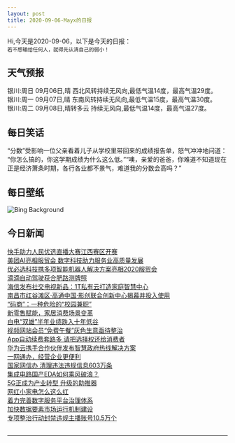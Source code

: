 ```yaml
---
layout: post
title: 2020-09-06-Mayx的日报
---
```


Hi,今天是2020-09-06，以下是今天的日报：<br><small>
若不想输给任何人，就得先认清自己的弱小！</small><!--more-->
## 天气预报
银川:周日 09月06日,晴 西北风转持续无风向,最低气温14度，最高气温29度。<br>银川:周一 09月07日,晴 东南风转持续无风向,最低气温15度，最高气温30度。<br>银川:周二 09月08日,晴转多云 持续无风向,最低气温14度，最高气温27度。
## 每日笑话
“分数”受影响一位父亲看着儿子从学校里带回来的成绩报告单，怒气冲冲地问道： “你怎么搞的，你这学期成绩为什么这么低。”“噢，亲爱的爸爸，你难道不知道现在正是经济萧条时期，各行各业都不景气，难道我的分数会高吗？”
## 每日壁纸
![Bing Background](https://cn.bing.com/th?id=OHR.BeaverDam_EN-US4184266799_1920x1080.jpg&rf=LaDigue_1920x1080.jpg&pid=hp "Beaver dam in the Sawtooth National Forest, Idaho (© Charles Knowles/Alamy)")
## 今日新闻

[快手助力人民优选直播大赛江西赛区开赛](http://it.people.com.cn/n1/2020/0905/c1009-31850618.html)   
[美团AI亮相服贸会 数字科技助力服务业高质量发展](http://it.people.com.cn/n1/2020/0905/c1009-31850616.html)   
[优必选科技携多项智能机器人解决方案亮相2020服贸会](http://it.people.com.cn/n1/2020/0904/c1009-31850070.html)   
[滴滴自动驾驶获合肥路测牌照](http://it.people.com.cn/n1/2020/0904/c1009-31849778.html)   
[海信发布社交电视新品：1T私有云打造家庭智慧中心](http://it.people.com.cn/n1/2020/0904/c1009-31849783.html)   
[南昌市红谷滩区·高通中国·影创联合创新中心揭幕并投入使用](http://it.people.com.cn/n1/2020/0904/c1009-31849774.html)   
[“码商”：一种危险的“校园兼职”](http://it.people.com.cn/n1/2020/0904/c1009-31848843.html)   
[新零售赋能，家居消费场景变革](http://it.people.com.cn/n1/2020/0904/c1009-31848917.html)   
[白电“双雄”半年业绩跌入十年低谷](http://it.people.com.cn/n1/2020/0904/c1009-31848910.html)   
[视频网站会员“免费午餐”灰色生意亟待整治](http://it.people.com.cn/n1/2020/0904/c1009-31848895.html)   
[App自动续费套路多 请把选择权还给消费者](http://it.people.com.cn/n1/2020/0904/c1009-31848845.html)   
[华为云携手合作伙伴发布智慧政府热线解决方案](http://it.people.com.cn/n1/2020/0904/c1009-31848868.html)   
[一网通办，经营企业更便利](http://it.people.com.cn/n1/2020/0904/c1009-31848962.html)   
[国家网信办 清理违法违规信息603万条](http://it.people.com.cn/n1/2020/0904/c1009-31848958.html)   
[集成电路国产EDA如何乘风破浪？](http://it.people.com.cn/n1/2020/0904/c1009-31848932.html)   
[5G正成为产业转型 升级的助推器](http://it.people.com.cn/n1/2020/0904/c1009-31848922.html)   
[网红小家电怎么这么红](http://it.people.com.cn/n1/2020/0904/c1009-31848967.html)   
[着力完善数字服务平台治理体系](http://it.people.com.cn/n1/2020/0904/c1009-31848836.html)   
[加快数据要素市场运行机制建设](http://it.people.com.cn/n1/2020/0904/c1009-31848832.html)   
[专项整治行动封禁违规主播账号10.5万个](http://it.people.com.cn/n1/2020/0904/c1009-31848830.html)   
<br />

***

<small></small>
